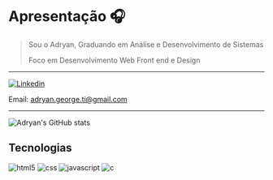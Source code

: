 # Apresentação 🎧
> Sou o Adryan, Graduando em Análise e Desenvolvimento de Sistemas
>
> Foco em Desenvolvimento Web Front end e Design

---

[![Linkedin](https://img.shields.io/badge/LinkedIn-0077B5?style=for-the-badge&logo=linkedin&logoColor=white)](www.linkedin.com/in/adryan-george-melo-62831b300)

Email: adryan.george.ti@gmail.com

---

![Adryan's GitHub stats](https://github-readme-stats.vercel.app/api?username=adryan-meloo&show_icons=true&theme=dark)

## Tecnologias
<div>
    <img alt="html5" src="https://img.shields.io/badge/HTML5-E34F26?style=for-the-badge&logo=html5&logoColor=white"/>
    <img alt="css" src="https://img.shields.io/badge/CSS3-1572B6?style=for-the-badge&logo=css3&logoColor=white"/>
    <img alt="javascript" src="https://img.shields.io/badge/JavaScript-F7DF1E?style=for-the-badge&logo=javascript&logoColor=black"/>
    <img alt="c" src="https://img.shields.io/badge/C-00599C?style=for-the-badge&logo=c&logoColor=white"/>
    
</div>




